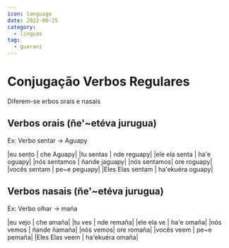 ```yaml
---
icon: language
date: 2022-06-25
category:
  - linguas
tag:
  - guarani 
---
```


# Conjugação Verbos Regulares

Diferem-se erbos orais e nasais

## Verbos orais (ñe'~etéva jurugua)

Ex: Verbo sentar -> Aguapy


|eu sento | che Aguapy|
|tu sentas | nde reguapy|
|ele ela senta | ha'e oguapy|
|nós sentamos | ñande jaguapy|
|nós sentamos| ore roguapy|
|vocês sentam | pe~e peguapy|
|Eles Elas sentam | ha'ekuéra oguapy|

## Verbos nasais (ñe'~etéva jurugua)

Ex: Verbo olhar -> maña

|eu vejo | che amaña|
|tu ves | nde remaña|
|ele ela ve | ha'e omaña|
|nós vemos | ñande ñamaña|
|nós vemos| ore romaña|
|vocês veem | pe~e pemaña|
|Eles Elas veem | ha'ekuéra omaña|
